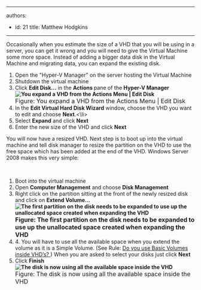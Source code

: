 

---
authors:
  - id: 21
    title: Matthew Hodgkins
---




<span class='intro'> Occasionally when you estimate the size of a VHD that you will be using in a server, you can get it wrong and you will need to give the Virtual Machine some more space. Instead of adding a bigger data disk in the Virtual Machine and migrating data, you can expand the existing disk.
 </span>


  <ol>
    <li>Open the &quot;Hyper-V Manager&quot; on the server hosting the Virtual Machine</li>
    <li>Shutdown the virtual machine</li>
    <li>Click <strong>Edit Disk...</strong> in the <strong>Actions </strong>pane of the <strong>Hyper-V Manager<br>
    <img alt="You expand a VHD from the Actions Menu | Edit Disk" src="/ITAndNetworking/RulesToBetterHyperV/PublishingImages/actions-expand.jpg" /><br>
    </strong><font class="ms-rteCustom-FigureNormal" size="+0">Figure&#58; You expand a VHD from the Actions Menu | Edit Disk</font></li>
    <li>In the <b>Edit Virtual Hard Disk Wizard</b> window, choose the VHD you want to edit and choose <b>Next</b>.&lt;\li&gt; </li>
    <li>Select <b>Expand</b> and click <b>Next</b></li>
    <li>Enter the new size of the VHD and click <b>Next</b></li>
</ol>
<p>You will now have a resized VHD. Next step is to boot up into the virtual machine and tell disk manager to resize the partition on the VHD to use the free space which has been added at the end of the VHD. Windows Server 2008 makes this very simple&#58; </p>
<p>&#160;</p>
<ol>
    <li>Boot into the virtual machine </li>
    <li>Open <b>Computer Management</b> and choose <b>Disk Management</b> </li>
    <li>Right click on the partition sitting at the front of the newly resized disk and click on <b>Extend Volume...<br>
    <img alt="The first partition on the disk needs to be expanded to use up the unallocated space created when expanding the VHD" src="/ITAndNetworking/RulesToBetterHyperV/PublishingImages/expand-freespace.jpg" /><br>
    </b><font class="ms-rteCustom-FigureNormal" size="+0"><b>Figure&#58; The first partition on the disk needs to be expanded to use up the unallocated space created when expanding the VHD</b></font> </li>
    <li>4.&#160;You will have to use all the available space when you extend the volume as it is a Simple Volume. (See Rule&#58; <a shape="rect" href="/ITAndNetworking/RulesToBetterHyperV/Pages/Do-you-use-Basic-Volumes-inside-VHDs.aspx">Do you use Basic Volumes inside VHD’s? </a>) When you are asked to select your disks just click <strong>Next</strong></li>
    <li>Click <strong>Finish<br>
    <img alt="The disk is now using all the available space inside the VHD " src="/ITAndNetworking/RulesToBetterHyperV/PublishingImages/expand-fullspaceused.jpg" /></strong></li>
    <font class="ms-rteCustom-FigureNormal" size="+0">Figure&#58; The disk is now using all the available space inside the VHD</font></ol>



